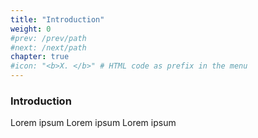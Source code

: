 ```yaml
---
title: "Introduction"
weight: 0
#prev: /prev/path
#next: /next/path
chapter: true
#icon: "<b>X. </b>" # HTML code as prefix in the menu
---
```


### Introduction

 Lorem ipsum Lorem ipsum Lorem ipsum
